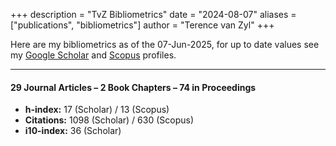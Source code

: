 +++
description = "TvZ Bibliometrics"
date = "2024-08-07"
aliases = ["publications", "bibliometrics"]
author = "Terence van Zyl"
+++

Here are my bibliometrics as of the 07-Jun-2025, for up to date values see my 
[Google Scholar](https://scholar.google.com/citations?user=9DLVr5oAAAAJ&hl=en) and [Scopus](https://www.scopus.com/authid/detail.uri?authorId=26532116600) profiles.

---

#### 29 Journal Articles – 2 Book Chapters – 74 in Proceedings

- **h-index:** 17 (Scholar) / 13 (Scopus) 
- **Citations:** 1098 (Scholar) / 630 (Scopus) 
- **i10-index:** 36 (Scholar)